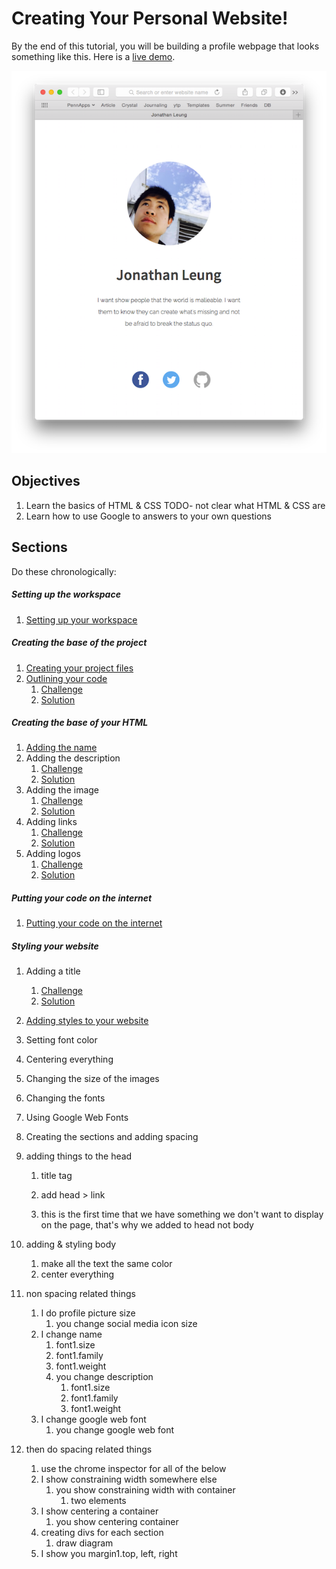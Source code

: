 # Creating Your Personal Website!

By the end of this tutorial, you will be building a profile webpage that looks something like this. Here is a 
[live demo](https://rawgit.com/hackedu/hack1.camp/cohort_41.portfolio/cohort_4/playbook/workshops/portfolio/src/final_portfolio/index.html).

![](img/final_screenshot.png)

## Objectives

1. Learn the basics of HTML & CSS TODO- not clear what HTML & CSS are
2. Learn how to use Google to answers to your own questions

## Sections

Do these chronologically:

##### Setting up the workspace
1. [Setting up your workspace](c9_setup.md)

##### Creating the base of the project

1. [Creating your project files](file_creation.md)
1. [Outlining your code](outlining.md)
    1. [Challenge](outlining_challenge.md)
    1. [Solution](outlining_solution.md)

##### Creating the base of your HTML

1. [Adding the name](adding_name.md)
1. Adding the description
    1. [Challenge](description_challenge.md)
    1. [Solution](description_solution.md)
1. Adding the image
    1. [Challenge](image_challenge.md)
    1. [Solution](image_solution.md)
1. Adding links
    1. [Challenge](links_challenge.md)
    1. [Solution](links_solution.md)
1. Adding logos
    1. [Challenge](logos_challenge.md)
    1. [Solution](logos_solution.md)

##### Putting your code on the internet
1. [Putting your code on the internet](github.md)

##### Styling your website

1. Adding a title
    1. [Challenge](title_challenge.md)
    1. [Solution](title_solution.md)
1. [Adding styles to your website](add_css.md)
1. Setting font color
1. Centering everything
1. Changing the size of the images
1. Changing the fonts
1. Using Google Web Fonts
1. Creating the sections and adding spacing


1. adding things to the head
    1. title tag

    1. add head > link
    1. this is the first time that we have something we don't want to display on the page, that's why we added to head not body
1. adding & styling body
    1. make all the text the same color
    1. center everything
1. non spacing related things
    1. I do profile picture size
        1. you change social media icon size
    1. I change name
        1. font1.size
        1. font1.family
        1. font1.weight
        1. you change description
            1. font1.size
            1. font1.family
            1. font1.weight
    1. I change google web font
        1. you change google web font
1. then do spacing related things
    1. use the chrome inspector for all of the below
    1. I show constraining width somewhere else
        1. you show constraining width with container
            1. two elements
    1. I show centering a container
        1. you show centering container
    1. creating divs for each section
        1. draw diagram
    1. I show you margin1.top, left, right


